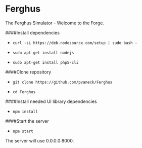 # Ferghus
The Ferghus Simulator - Welcome to the Forge.


####Install dependencies

- `curl -sL https://deb.nodesource.com/setup | sudo bash -`

- `sudo apt-get install nodejs`

- `sudo apt-get install php5-cli`

####Clone repository

- `git clone https://github.com/pvaneck/Ferghus`

- `cd Ferghus`

####Install needed UI library dependencies

- `npm install`

####Start the server

- `npm start`

The server will use 0.0.0.0:8000.
